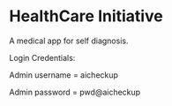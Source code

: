 # HealthCare Initiative

A medical app for self diagnosis.

Login Credentials:

Admin username = aicheckup 

Admin password = pwd@aicheckup
